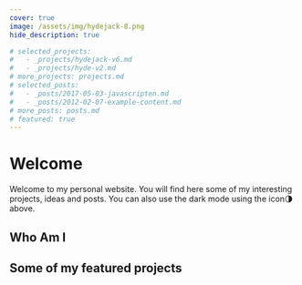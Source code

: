 ```yaml
---
cover: true
image: /assets/img/hydejack-8.png
hide_description: true

# selected_projects:
#   - _projects/hydejack-v6.md
#   - _projects/hyde-v2.md
# more_projects: projects.md
# selected_posts:
#   - _posts/2017-05-03-javascripten.md
#   - _posts/2012-02-07-example-content.md
# more_posts: posts.md
# featured: true
---
```


# Welcome

Welcome to my personal website. You will find here some of my interesting projects, ideas and posts. You can also use the dark mode using the icon🌗 above.


## Who Am I

<!--author-->

## Some of my featured projects

<!--projects-->

<!--posts-->

